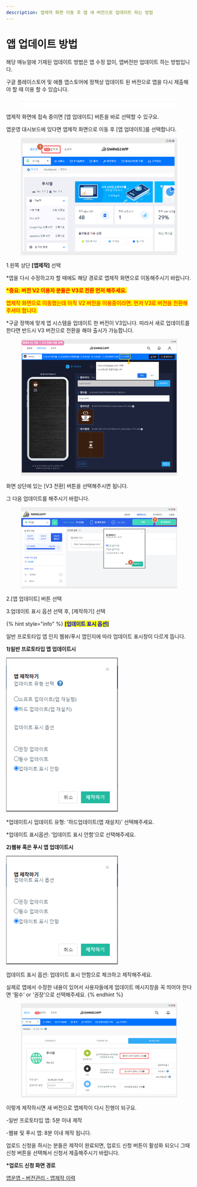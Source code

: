 ```yaml
---
description: 앱제작 화면 이동 후 앱 새 버전으로 업데이트 하는 방법
---
```


# 앱 업데이트 방법

해당 매뉴얼에 기재된 업데이트 방법은 앱 수정 없이, 앱버전만 업데이트 하는 방법입니다.

구글 플레이스토어 및 애플 앱스토어에 정책상 업데이트 된 버전으로 앱을 다시 제출해야 할 때 이용 할 수 있습니다.

<figure><img src="../../.gitbook/assets/구분선 (6).PNG" alt=""><figcaption></figcaption></figure>

앱제작 화면에 접속 중이면 \[앱 업데이트] 버튼을 바로 선택할 수 있구요.

앱운영 대시보드에 있다면 앱제작 화면으로 이동 후 \[앱 업데이트]를 선택합니다.

<div align="left">

<figure><img src="../../.gitbook/assets/업데이트1 (1).png" alt=""><figcaption></figcaption></figure>

</div>

1.왼쪽 상단 **\[앱제작]** 선택&#x20;

\*앱을 다시 수정하고자 할 때에도 해당 경로로 앱제작 화면으로 이동해주시기 바랍니다.&#x20;



<mark style="color:red;">**\*중요: 버전 V2 이용자 분들은 V3로 전환 먼저 해주세요.**</mark>&#x20;

<mark style="color:red;">앱제작 화면으로 이동했는데 아직</mark> <mark style="color:red;">V2 버전을 이용중이라면, 먼저 V3로 버전을 전환해주셔야 합니다.</mark>

\*구글 정책에 맞게 앱 시스템을 업데이트 한 버전이 V3입니다. 따라서 새로 업데이트를 한다면 반드시 V3 버전으로 전환을 해야 출시가 가능합니다.

<figure><img src="../../.gitbook/assets/20225617.png" alt=""><figcaption></figcaption></figure>

화면 상단에 있는 \[V3 전환] 버튼을 선택해주시면 됩니다.&#x20;

그 다음 업데이트를 해주시기 바랍니다.&#x20;



<figure><img src="../../.gitbook/assets/업데이트2.png" alt=""><figcaption></figcaption></figure>

2.\[앱 업데이트] 버튼 선택

3.업데이트 표시 옵션 선택 후, \[제작하기] 선택



{% hint style="info" %}
<mark style="color:blue;">**\[업데이트 표시 옵션]**</mark>

일반 프로토타입 앱 인지 웹뷰/푸시 앱인지에 따라 업데이트 표시창이 다르게 뜹니다.&#x20;

**1)일반 프로토타입 앱 업데이트시**

<img src="../../.gitbook/assets/캡처 (3).PNG" alt="" data-size="original">

\*업데이트시 업데이트 유형: '하드업데이트(앱 재설치)' 선택해주세요.&#x20;

\*업데이트 표시옵션: ‘업데이트 표시 안함’으로 선택해주세요.&#x20;



**2)웹뷰 혹은 푸시 앱 업데이트시**

<img src="../../.gitbook/assets/캡처2.PNG" alt="" data-size="original">

업데이트 표시 옵션: 업데이트 표시 안함으로 체크하고 제작해주세요.



실제로 앱에서 수정한 내용이 있어서 사용자들에게 업데이트 메시지창을 꼭 띄어야 한다면 ‘필수’ or '권장'으로 선택해주세요.
{% endhint %}



<figure><img src="../../.gitbook/assets/업데이트3.png" alt=""><figcaption></figcaption></figure>

이렇게 제작하시면 새 버전으로 앱제작이 다시 진행이 되구요.

\-일반 프로토타입 앱: 5분 이내 제작

\-웹뷰 및 푸시 앱: 8분 이내 제작 됩니다.&#x20;

업로드 신청을 하시는 분들은 제작이 완료되면, 업로드 신청 버튼이 활성화 되오니 그때 신청 버튼을 선택해서 신청서 제출해주시기 바랍니다.&#x20;



**\*업로드 신청 화면 경로**

[앱운영 – 버전관리 - 앱제작 이력](http://www.swing2app.co.kr/view/app\_work\_history)

